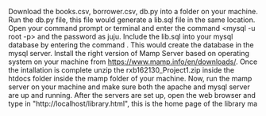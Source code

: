 Download the books.csv, borrower.csv, db.py into a folder on your machine.
Run the db.py file, this file would generate a lib.sql file in the same location.
Open your command prompt or terminal and enter the command <mysql -u root -p> and the password as juju.
Include the lib.sql into your mysql database by entering the command .
This would create the database in the mysql server.
Install the right version of Mamp Server based on operating system on your machine from https://www.mamp.info/en/downloads/.
Once the intallation is complete unzip the rxb162130_Project1.zip inside the htdocs folder inside the mamp folder of your machine.
Now, run the mamp server on your machine and make sure both the apache and mysql server are up and running.
After the servers are set up, open the web browser and type in "http://localhost/library.html", this is the home page of the library ma
